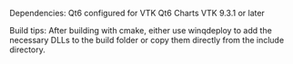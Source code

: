 Dependencies:
    Qt6 configured for VTK
    Qt6 Charts
    VTK 9.3.1 or later

Build tips:
    After building with cmake, either use winqdeploy to add the necessary DLLs to the build folder or copy them directly from the include directory.


